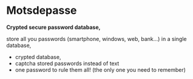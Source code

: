# Motsdepasse
<B>Crypted secure password database,</B></P>
store all you passwords (smartphone, windows, web, bank...) in a single database, 
<UL>
<LI>crypted database,
<LI>captcha stored passwords instead of text
<LI>one password to rule them all! (the only one you need to remember)
</UL>
